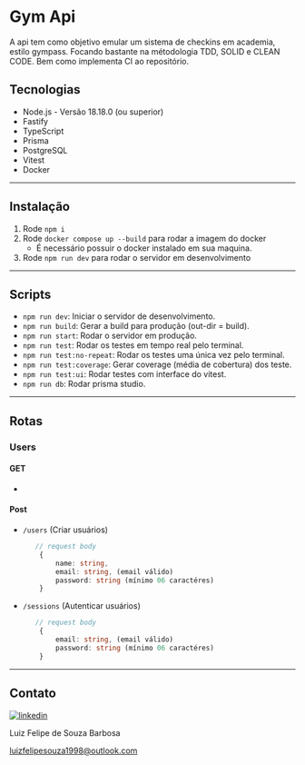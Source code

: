 # Gym Api

A api tem como objetivo emular um sistema de checkins em academia, estilo gympass.
Focando bastante na métodologia TDD, SOLID e CLEAN CODE. Bem como implementa CI ao repositório.

## Tecnologias

- Node.js - Versão 18.18.0 (ou superior)
- Fastify
- TypeScript
- Prisma
- PostgreSQL
- Vitest
- Docker

***

## Instalação

1. Rode `npm i`
2. Rode `docker compose up --build` para rodar a imagem do docker
    - É necessário possuir o docker instalado em sua maquina.
3. Rode `npm run dev` para rodar o servidor em desenvolvimento

***

## Scripts

- `npm run dev`: Iniciar o servidor de desenvolvimento.
- `npm run build`: Gerar a build para produção (out-dir = build).
- `npm run start`: Rodar o servidor em produção.
- `npm run test`: Rodar os testes em tempo real pelo terminal.
- `npm run test:no-repeat`: Rodar os testes uma única vez pelo terminal.
- `npm run test:coverage`: Gerar coverage (média de cobertura) dos teste.
- `npm run test:ui`: Rodar testes com interface do vitest.
- `npm run db`: Rodar prisma studio.

***

## Rotas

### Users

#### GET

-

#### Post

- `/users` (Criar usuários)

    ```ts
       // request body
        {
            name: string, 
            email: string, (email válido)
            password: string (mínimo 06 caractéres)
        }

    ```

- `/sessions` (Autenticar usuários)

    ```ts
       // request body
        {
            email: string, (email válido)
            password: string (mínimo 06 caractéres)
        }

    ```

***

## Contato

[![linkedin](https://img.shields.io/badge/LinkedIn-0077B5?style=for-the-badge&logo=linkedin&logoColor=white)](https://www.linkedin.com/in/lf-souza98/)

Luiz Felipe de Souza Barbosa

<luizfelipesouza1998@outlook.com>
